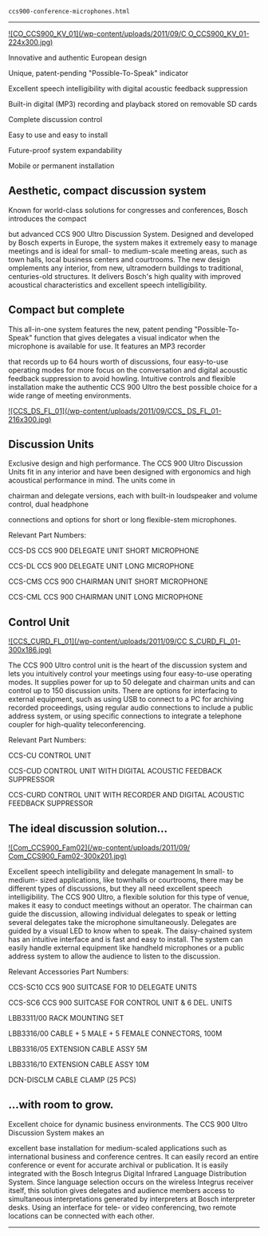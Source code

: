 
    ccs900-conference-microphones.html
----------------------------------------------------------

[ ![CO_CCS900_KV_01](/wp-content/uploads/2011/09/C O_CCS900_KV_01-224x300.jpg)](/wp-content/uploads/2011/09/CO_CCS900_KV_01.jpg)

Innovative and authentic European design

Unique, patent-pending "Possible-To-Speak" indicator

Excellent speech intelligibility with digital acoustic feedback suppression

Built-in digital (MP3) recording and playback stored on removable SD cards

Complete discussion control

Easy to use and easy to install

Future-proof system expandability

Mobile or permanent installation

## Aesthetic, compact discussion system

Known for world-class solutions for congresses and conferences, Bosch introduces the compact

but advanced CCS 900 Ultro Discussion System. Designed and developed by Bosch experts in Europe, the system makes it extremely easy to manage meetings and is ideal for small- to medium-scale meeting areas, such as town halls, local business centers and courtrooms. The new design omplements any interior, from new, ultramodern buildings to traditional, centuries-old structures. It delivers Bosch's high quality with improved acoustical characteristics and excellent speech intelligibility.

## Compact but complete

This all-in-one system features the new, patent pending "Possible-To-Speak" function that gives delegates a visual indicator when the microphone is available for use. It features an MP3 recorder

that records up to 64 hours worth of discussions, four easy-to-use operating modes for more focus on the conversation and digital acoustic feedback suppression to avoid howling. Intuitive controls and flexible installation make the authentic CCS 900 Ultro the best possible choice for a wide range of meeting environments.

[ ![CCS_DS_FL_01](/wp-content/uploads/2011/09/CCS_ DS_FL_01-216x300.jpg)](/wp-content/uploads/2011/09/CCS_DS_FL_01.jpg)

## Discussion Units

Exclusive design and high performance. The CCS 900 Ultro Discussion Units fit in any interior and have been designed with ergonomics and high acoustical performance in mind. The units come in

chairman and delegate versions, each with built-in loudspeaker and volume control, dual headphone

connections and options for short or long flexible-stem microphones.

Relevant Part Numbers:

CCS-DS CCS 900 DELEGATE UNIT SHORT MICROPHONE

CCS-DL CCS 900 DELEGATE UNIT LONG MICROPHONE

CCS-CMS CCS 900 CHAIRMAN UNIT SHORT MICROPHONE

CCS-CML CCS 900 CHAIRMAN UNIT LONG MICROPHONE

## Control Unit

[ ![CCS_CURD_FL_01](/wp-content/uploads/2011/09/CC S_CURD_FL_01-300x186.jpg)](/wp-content/uploads/2011/09/CCS_CURD_FL_01.jpg)

The CCS 900 Ultro control unit is the heart of the discussion system and lets you intuitively control your meetings using four easy-to-use operating modes. It supplies power for up to 50 delegate and chairman units and can control up to 150 discussion units. There are options for interfacing to external equipment, such as using USB to connect to a PC for archiving recorded proceedings, using regular audio connections to include a public address system, or using specific connections to integrate a telephone coupler for high-quality teleconferencing.

Relevant Part Numbers:

CCS-CU CONTROL UNIT

CCS-CUD CONTROL UNIT WITH DIGITAL ACOUSTIC FEEDBACK SUPPRESSOR

CCS-CURD CONTROL UNIT WITH RECORDER AND DIGITAL ACOUSTIC FEEDBACK SUPPRESSOR

## The ideal discussion solution…

[ ![Com_CCS900_Fam02](/wp-content/uploads/2011/09/ Com_CCS900_Fam02-300x201.jpg)](/wp-content/uploads/2011/09/Com_CCS900_Fam02.jpg)

Excellent speech intelligibility and delegate management In small- to medium- sized applications, like townhalls or courtrooms, there may be different types of discussions, but they all need excellent speech intelligibility. The CCS 900 Ultro, a flexible solution for this type of venue, makes it easy to conduct meetings without an operator. The chairman can guide the discussion, allowing individual delegates to speak or letting several delegates take the microphone simultaneously. Delegates are guided by a visual LED to know when to speak. The daisy-chained system has an intuitive interface and is fast and easy to install. The system can easily handle external equipment like handheld microphones or a public address system to allow the audience to listen to the discussion.

Relevant Accessories Part Numbers:

CCS-SC10 CCS 900 SUITCASE FOR 10 DELEGATE UNITS

CCS-SC6 CCS 900 SUITCASE FOR CONTROL UNIT &amp; 6 DEL. UNITS

LBB3311/00 RACK MOUNTING SET

LBB3316/00 CABLE + 5 MALE + 5 FEMALE CONNECTORS, 100M

LBB3316/05 EXTENSION CABLE ASSY 5M

LBB3316/10 EXTENSION CABLE ASSY 10M

DCN-DISCLM CABLE CLAMP (25 PCS)

## …with room to grow.

Excellent choice for dynamic business environments. The CCS 900 Ultro Discussion System makes an

excellent base installation for medium-scaled applications such as international business and conference centres. It can easily record an entire conference or event for accurate archival or publication. It is easily integrated with the Bosch Integrus Digital Infrared Language Distribution System. Since language selection occurs on the wireless Integrus receiver itself, this solution gives delegates and audience members access to simultaneous interpretations generated by interpreters at Bosch interpreter desks. Using an interface for tele- or video conferencing, two remote locations can be connected with each other.




----------------------------------------------------------
